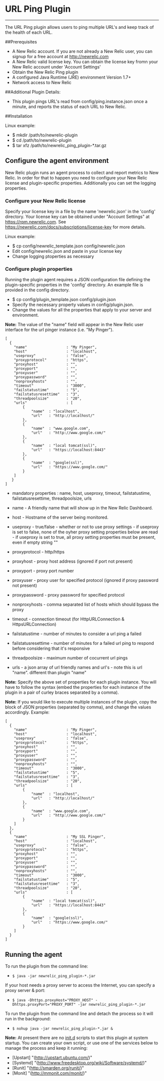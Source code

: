 URL Ping Plugin
==========================================================
- - -
The URL Ping plugin allows users to ping multiple URL's and keep track of the health of each URL.


##Prerequisites

*    A New Relic account. If you are not already a New Relic user, you can signup for a free account at http://newrelic.com
*    A New Relic valid license key. You can obtain the license key fromn your New Relic account under 'Account Settings'
*    Obtain the New Relic Ping plugin
*    A configured Java Runtime (JRE) environment Version 1.7+
*    Network access to New Relic


##Additional Plugin Details:

*	This plugin pings URL's read from config/ping.instance.json once a minute, and reports the status of each URL to New Relic.


##Installation

Linux example:

*    $ mkdir /path/to/newrelic-plugin
*    $ cd /path/to/newrelic-plugin
*    $ tar xfz /path/to/newrelic_ping_plugin-\*.tar.gz
   


## Configure the agent environment
New Relic plugin runs an agent process to collect and report metrics to New Relic. In order for that to happen you need to configure your New Relic license and plugin-specific properties. Additionally you can set the logging properties.


### Configure your New Relic license
Specify your license key in a file by the name 'newrelic.json' in the 'config' directory.
Your license key can be obtained under "Account Settings" at https://rpm.newrelic.com. See https://newrelic.com/docs/subscriptions/license-key for more details.

Linux example:

*    $ cp config/newrelic_template.json config/newrelic.json
*    Edit config/newrelic.json and paste in your license key
*    Change logging ptoperties as necessary

### Configure plugin properties
Running the plugin agent requires a JSON configuration file defining the plugin-specific properties in the 'config' directory. An example file is provided in the config directory.

*    $ cp config/plugin_template.json config/plugin.json
*    Specify the necessary property values in config/plugin.json. 
*    Change the values for all the properties that apply to your server and environment. 

**Note:** The value of the "name" field will appear in the New Relic user interface for the url pinger instance (i.e. "My Pinger"). 

    [
      {
		"name" 					: "My Pinger",
		"host" 					: "localhost",
		"useproxy" 				: "false",
		"proxyprotocol" 		: "https",
		"proxyhost" 			: "",
		"proxyport" 			: "",
		"proxyuser" 			: "",
		"proxypassword" 		: "",
		"nonproxyhosts" 		: "",
		"timeout" 				: "3000",
		"failstatustime" 		: "5",
		"failstatusresettime" 	: "3",
		"threadpoolsize" 		: "20",
		"urls" 					: [
			{
				"name" 	: "localhost",
				"url" 	: "http://localhost/"
			},
			{
				"name" 	: "www.google.com",
				"url" 	: "http://www.google.com/"
			},
			{
				"name" 	: "local tomcat(ssl)",
				"url" 	: "https://localhost:8443"
			},
			{
				"name" 	: "google(ssl)",
				"url" 	: "https://www.google.com/"
			}
		]
       }
    ]

  * mandatory properties	: name, host, useproxy, timeout, failstatustime, failstatusresettime, threadpoolsize, urls

  * name					- A friendly name that will show up in the New Relic Dashboard.
  * host 					- Hostname of the server being monitored.
  * useproxy 				- true/false - whether or not to use proxy settings 
  							- if useproxy is set to false, none of the oyher proxy setting properties below are read
  							- if useproxy is set to true, all proxy setting properties must be present, even if empty string ""
  * proxyprotocol 			- http/https
  * proxyhost 				- proxy host address (ignored if port not present)
  * proxyport 				- proxy port number
  * proxyuser 				- proxy user for specified protocol (ignored if proxy password not present)
  * proxypassword 			- proxy password for specified protocol
  * nonproxyhosts 			- comma separated list of hosts which should bypass the proxy
  * timeout 				- connection timeout (for HttpURLConnection & HttpsURLConnection)
  * failstatustime 			- number of minutes to consider a url ping a failed
  * failstatusresettime 	- number of minutes for a failed url ping to respond before considering that it's responsive
  * threadpoolsize 			- maximum number of cocurrent url pings 
  * urls 					- a json array of url friendly names and url's - note this is url "name". different than plugin "name"

**Note:** Specify the above set of properties for each plugin instance. You will have to follow the syntax (embed the properties for each instance of the plugin in a pair of curley braces separated by a comma).

**Note:** If you would like to execute multiple instances of the plugin, copy the block of JSON properties (separated by comma), and change the values accordingly. Example:

    [
      {
		"name" 					: "My Pinger",
		"host" 					: "localhost",
		"useproxy" 				: "false",
		"proxyprotocol" 		: "https",
		"proxyhost" 			: "",
		"proxyport" 			: "",
		"proxyuser" 			: "",
		"proxypassword" 		: "",
		"nonproxyhosts" 		: "",
		"timeout" 				: "3000",
		"failstatustime" 		: "5",
		"failstatusresettime" 	: "3",
		"threadpoolsize" 		: "20",
		"urls" 					: [
			{
				"name" 	: "localhost",
				"url" 	: "http://localhost/"
			},
			{
				"name" 	: "www.google.com",
				"url" 	: "http://www.google.com/"
			}
		]
      },
      {
		"name" 					: "My SSL Pinger",
		"host" 					: "localhost",
		"useproxy" 				: "false",
		"proxyprotocol" 		: "https",
		"proxyhost" 			: "",
		"proxyport" 			: "",
		"proxyuser" 			: "",
		"proxypassword" 		: "",
		"nonproxyhosts" 		: "",
		"timeout" 				: "3000",
		"failstatustime" 		: "5",
		"failstatusresettime" 	: "3",
		"threadpoolsize" 		: "20",
		"urls" 					: [
			{
				"name" 	: "local tomcat(ssl)",
				"url" 	: "https://localhost:8443"
			},
			{
				"name" 	: "google(ssl)",
				"url" 	: "https://www.google.com/"
			}
		]
      }
    ]


## Running the agent
To run the plugin from the command line: 

*    `$ java -jar newrelic_ping_plugin-*.jar`

If your host needs a proxy server to access the Internet, you can specify a proxy server & port: 

*    `$ java -Dhttps.proxyHost="PROXY_HOST" -Dhttps.proxyPort="PROXY_PORT" -jar newrelic_ping_plugin-*.jar`

To run the plugin from the command line and detach the process so it will run in the background:

*    `$ nohup java -jar newrelic_ping_plugin-*.jar &`

**Note:** At present there are no [init.d](http://en.wikipedia.org/wiki/Init) scripts to start this plugin at system startup. You can create your own script, or use one of the services below to manage the process and keep it running:

*    [Upstart] "(http://upstart.ubuntu.com/)"
*    [Systemd] "(http://www.freedesktop.org/wiki/Software/systemd/)"
*    [Runit] "(http://smarden.org/runit/)"
*    [Monit] "(http://mmonit.com/monit/)"
